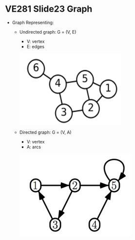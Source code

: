 # VE281 Slide23 Graph

* Graph Representing:

  * Undirected graph: G = (V, E)

    * V: vertex
    * E: edges

    ![](https://github.com/chuleichen/ji-ve281-slide_notes/blob/master/fig/%E6%89%B9%E6%B3%A8%202019-11-26%20194927.png?raw=true)

  * Directed graph: G = (V, A)

    * V: vertex
    * A: arcs

    ![](https://github.com/chuleichen/ji-ve281-slide_notes/blob/master/fig/%E6%89%B9%E6%B3%A8%202019-11-26%20194943.png?raw=true)